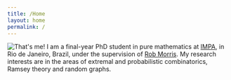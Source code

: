 ```yaml
---
title: /Home
layout: home
permalink: /
---
```


<!-- <big><big>Walner Mendonça</big></big> -->

<!-- <br/><br/> -->
<div class="opening">
  <img src="{{site.baseurl}}/me.jpg" alt="That's me!">
    I am a final-year PhD student in pure mathematics at <a href="https://impa.br/en_US/">IMPA</a>,
  in Rio de Janeiro, Brazil, under the supervision of <a href="http://w3.impa.br/~rob/">Rob
  Morris</a>. My research interests are in the areas of extremal and probabilistic combinatorics,
  Ramsey theory and random graphs.
</div>

